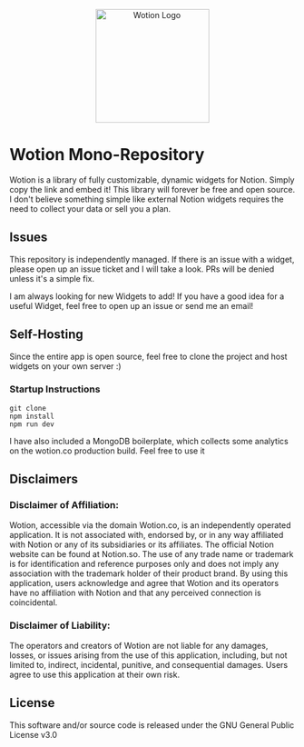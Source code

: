 <p align="center">
  <a href="https://wotion.co">
    <img src="https://raw.githubusercontent.com/pane2004/wotion/main/public/logo.png" alt="Wotion Logo" width="200" />
  </a>
</p>

# Wotion Mono-Repository

Wotion is a library of fully customizable, dynamic widgets for Notion. Simply copy the link and embed it!
This library will forever be free and open source. I don't believe something simple like external Notion widgets requires the need to collect your data or sell you a plan. 

## Issues

This repository is independently managed. If there is an issue with a widget, please open up an issue ticket and I will take a look. PRs will be denied unless it's a simple fix.

I am always looking for new Widgets to add! If you have a good idea for a useful Widget, feel free to open up an issue or send me an email!

## Self-Hosting

Since the entire app is open source, feel free to clone the project and host widgets on your own server :)

### Startup Instructions

    git clone
    npm install
    npm run dev

I have also included a MongoDB boilerplate, which collects some analytics on the wotion.co production build. Feel free to use it

## Disclaimers
### Disclaimer of Affiliation:

Wotion, accessible via the domain Wotion.co, is an independently operated application. It is not associated with, endorsed by, or in any way affiliated with Notion or any of its subsidiaries or its affiliates. The official Notion website can be found at Notion.so. The use of any trade name or trademark is for identification and reference purposes only and does not imply any association with the trademark holder of their product brand. By using this application, users acknowledge and agree that Wotion and its operators have no affiliation with Notion and that any perceived connection is coincidental.

### Disclaimer of Liability:
The operators and creators of Wotion are not liable for any damages, losses, or issues arising from the use of this application, including, but not limited to, indirect, incidental, punitive, and consequential damages. Users agree to use this application at their own risk.

## License
This software and/or source code is released under the GNU General Public License v3.0
